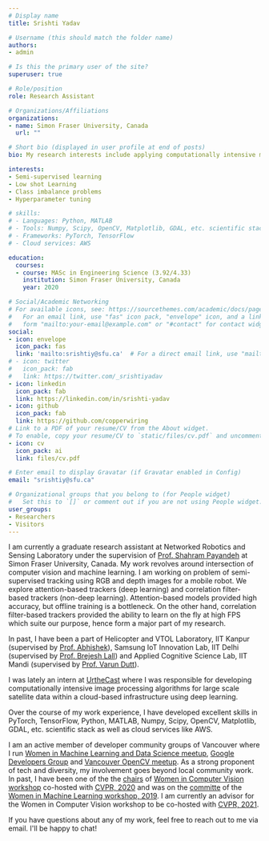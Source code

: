 ```yaml
---
# Display name
title: Srishti Yadav

# Username (this should match the folder name)
authors:
- admin

# Is this the primary user of the site?
superuser: true

# Role/position
role: Research Assistant

# Organizations/Affiliations
organizations:
- name: Simon Fraser University, Canada
  url: ""

# Short bio (displayed in user profile at end of posts)
bio: My research interests include applying computationally intensive machine learning algorithm to computer vision algoritmns.

interests:
- Semi-supervised learning
- Low shot Learning
- Class imbalance problems
- Hyperparameter tuning 

# skills:
# - Languages: Python, MATLAB
# - Tools: Numpy, Scipy, OpenCV, Matplotlib, GDAL, etc. scientific stack
# - Frameworks: PyTorch, TensorFlow
# - Cloud services: AWS

education:
  courses:
  - course: MASc in Engineering Science (3.92/4.33)
    institution: Simon Fraser University, Canada
    year: 2020

# Social/Academic Networking
# For available icons, see: https://sourcethemes.com/academic/docs/page-builder/#icons
#   For an email link, use "fas" icon pack, "envelope" icon, and a link in the
#   form "mailto:your-email@example.com" or "#contact" for contact widget.
social:
- icon: envelope
  icon_pack: fas
  link: 'mailto:srishtiy@sfu.ca'  # For a direct email link, use "mailto:test@example.org".
# - icon: twitter
#   icon_pack: fab
#   link: https://twitter.com/_srishtiyadav
- icon: linkedin
  icon_pack: fab
  link: https://linkedin.com/in/srishti-yadav
- icon: github
  icon_pack: fab
  link: https://github.com/copperwiring
# Link to a PDF of your resume/CV from the About widget.
# To enable, copy your resume/CV to `static/files/cv.pdf` and uncomment the lines below.
- icon: cv
  icon_pack: ai
  link: files/cv.pdf

# Enter email to display Gravatar (if Gravatar enabled in Config)
email: "srishtiy@sfu.ca"

# Organizational groups that you belong to (for People widget)
#   Set this to `[]` or comment out if you are not using People widget.
user_groups:
- Researchers
- Visitors
---
```


I am currently a graduate research assistant at Networked Robotics and Sensing Laboratory under the supervision of [Prof. Shahram Payandeh](https://www.sfu.ca/engineering/faculty-and-staff/faculty/shahram_payandeh.html) at Simon Fraser University, Canada. My work revolves around intersection of computer vision and machine learning. I am working on problem of semi-supervised tracking using RGB and depth images for a mobile robot. We explore attention-based trackers (deep learning) and correlation filter-based trackers (non-deep learning). Attention-based models provided high accuracy, but offline training is a bottleneck. On the other hand, correlation filter-based trackers provided the ability to learn on the fly at high FPS which suite our purpose, hence form a major part of my research.

 In past, I have been a part of Helicopter and VTOL Laboratory, IIT Kanpur (supervised by [Prof. Abhishek](http://www.iitk.ac.in/aero/abhishek/)), Samsung IoT Innovation Lab, IIT Delhi (supervised by [Prof. Brejesh Lall](http://web.iitd.ac.in/~brejesh/)) and Applied Cognitive Science Lab, IIT Mandi (supervised by [Prof. Varun Dutt](http://faculty.iitmandi.ac.in/~varun/)).

I was lately an intern at [UrtheCast](https://www.urthecast.com/) where I was responsible for developing computationally intensive image processing algorithms for large scale satellite data within a cloud-based infrastructure using deep learning.

Over the course of my work experience, I have developed excellent skills in PyTorch, TensorFlow, Python, MATLAB, Numpy, Scipy, OpenCV, Matplotlib, GDAL, etc. scientific stack as well as cloud services like AWS.

I am an active member of developer community groups of Vancouver where I run [Women in Machine Learning and Data Science meetup](https://www.meetup.com/Vancouver-Women-in-Machine-Learning-and-Data-Science/), [Google Developers Group](https://www.meetup.com/gdg-burnaby/) and [Vancouver OpenCV meetup](https://www.meetup.com/Vancouver-OpenCV-Meetup/). As a strong proponent of tech and diversity, my involvement goes beyond local community work. In past, I have been one of the the [chairs](https://sites.google.com/view/wicvworkshop-cvpr2020/committee) of [Women in Computer Vision workshop](https://sites.google.com/view/wicvworkshop-cvpr2020/) co-hosted with [CVPR, 2020](http://cvpr2020.thecvf.com/) and was on the [committe](https://wimlworkshop.org/2019/committee/) of the [Women in Machine Learning workshop, 2019](https://wimlworkshop.org/2019/). I am currently an advisor for the Women in Computer Vision workshop to be co-hosted with [CVPR, 2021](http://cvpr2021.thecvf.com/).

If you have questions about any of my work, feel free to reach out to me via email. I'll be happy to chat!
